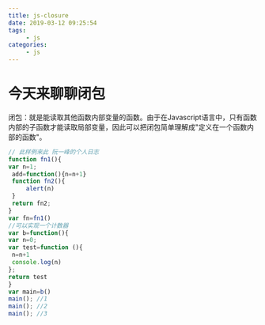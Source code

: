 ```yaml
---
title: js-closure
date: 2019-03-12 09:25:54
tags:
     - js 
categories:
     - js 
---
```


# 今天来聊聊闭包
   闭包：就是能读取其他函数内部变量的函数。由于在Javascript语言中，只有函数内部的子函数才能读取局部变量，因此可以把闭包简单理解成"定义在一个函数内部的函数"。

   ``` javascript
   // 此样例来此 阮一峰的个人日志
function fn1(){
var n=1;
    add=function(){n=n+1}
    function fn2(){
        alert(n)
    }
    return fn2;
}
var fn=fn1()
//可以实现一个计数器
var b=function(){ 
var n=0; 
var test=function (){ 
    n=n+1
    console.log(n)
};
return test
}
var main=b()
main(); //1
main(); //2
main(); //3
   ```

